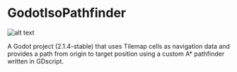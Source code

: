 # GodotIsoPathfinder
![alt text](https://raw.githubusercontent.com/Lohan120/GodotIsoPathfinder/master/Sample.png)

A Godot project (2.1.4-stable) that uses Tilemap cells as navigation data and provides a path from origin to target position using a custom A* pathfinder written in GDscript.
